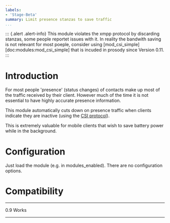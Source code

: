 ```yaml
---
labels:
- 'Stage-Beta'
summary: Limit presence stanzas to save traffic
...
```


::: {.alert .alert-info} 
This module violates the xmpp protocol by discarding stanzas, some people reportet issues with it. In reality the bandwith saving is not relevant for most poeple, consider using [mod_csi_simple][doc:modules:mod_csi_simple] that is incuded in prosody since Version 0.11.
:::

Introduction
============

For most people 'presence' (status changes) of contacts make up most of
the traffic received by their client. However much of the time it is not
essential to have highly accurate presence information.

This module automatically cuts down on presence traffic when clients
indicate they are inactive (using the [CSI protocol](mod_csi.html)).

This is extremely valuable for mobile clients that wish to save battery
power while in the background.

Configuration
=============

Just load the module (e.g. in modules\_enabled). There are no
configuration options.

Compatibility
=============

  ----- -------
  0.9   Works
  ----- -------

